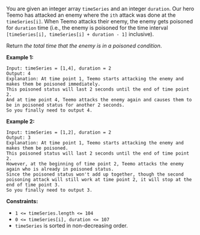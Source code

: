 You are given an integer array `timeSeries` and an integer `duration`. Our
hero Teemo has attacked an enemy where the `ith` attack was done at the
`timeSeries[i]`. When Teemo attacks their enemy, the enemy gets poisoned for
`duration` time (i.e., the enemy is poisoned for the time interval
`[timeSeries[i], timeSeries[i] + duration - 1]` inclusive).

Return _the total time that the enemy is in a poisoned condition_.



**Example 1:**

    
    
    Input: timeSeries = [1,4], duration = 2
    Output: 4
    Explanation: At time point 1, Teemo starts attacking the enemy and makes them be poisoned immediately. 
    This poisoned status will last 2 seconds until the end of time point 2. 
    And at time point 4, Teemo attacks the enemy again and causes them to be in poisoned status for another 2 seconds. 
    So you finally need to output 4.
    

**Example 2:**

    
    
    Input: timeSeries = [1,2], duration = 2
    Output: 3
    Explanation: At time point 1, Teemo starts attacking the enemy and makes them be poisoned. 
    This poisoned status will last 2 seconds until the end of time point 2. 
    However, at the beginning of time point 2, Teemo attacks the enemy again who is already in poisoned status. 
    Since the poisoned status won't add up together, though the second poisoning attack will still work at time point 2, it will stop at the end of time point 3. 
    So you finally need to output 3.
    



**Constraints:**

  * `1 <= timeSeries.length <= 104`
  * `0 <= timeSeries[i], duration <= 107`
  * `timeSeries` is sorted in non-decreasing order.


